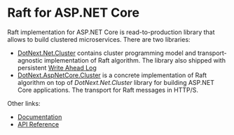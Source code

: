 Raft for ASP.NET Core
====
Raft implementation for ASP.NET Core is read-to-production library that allows to build clustered microservices. There are two libraries:

* [DotNext.Net.Cluster](https://www.nuget.org/packages/DotNext.Net.Cluster/) contains cluster programming model and transport-agnostic implementation of Raft algorithm. The library also shipped with persistent [Write Ahead Log](https://sakno.github.io/dotNext/features/cluster/wal.html)
* [DotNext.AspNetCore.Cluster](https://www.nuget.org/packages/DotNext.AspNetCore.Cluster/) is a concrete implementation of Raft algorithm on top of _DotNext.Net.Cluster_ library for building ASP.NET Core applications. The transport for Raft messages in HTTP/S.

Other links:
* [Documentation](https://sakno.github.io/dotNext/features/cluster/index.html)
* [API Reference](https://sakno.github.io/dotNext/api/DotNext.Net.Cluster.Consensus.Raft.html)